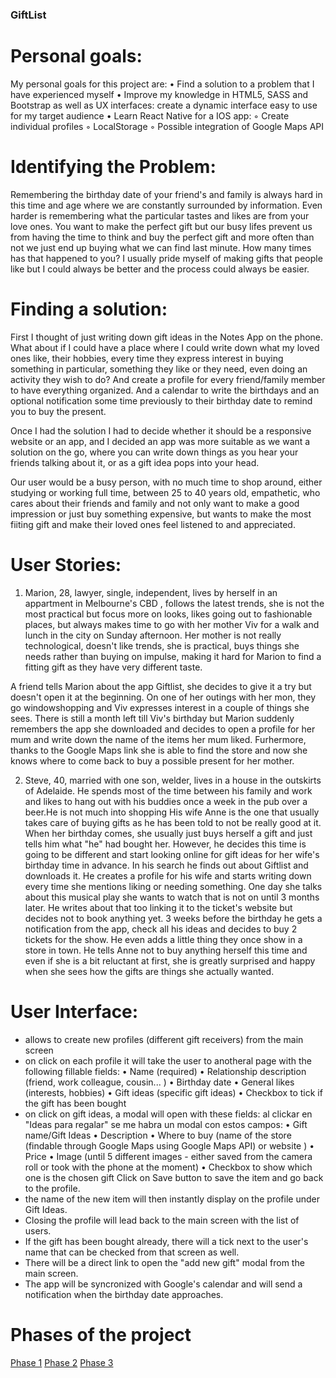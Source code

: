 ### GiftList

# Personal goals:

My personal goals for this project are:
• Find a solution to a problem that I have experienced myself
• Improve my knowledge in HTML5, SASS and Bootstrap as well as UX interfaces: create a dynamic interface easy to use for my target audience
• Learn React Native for a IOS app:
    ◦ Create individual profiles
    ◦ LocalStorage
    ◦ Possible integration of Google Maps API
 
 
# Identifying the Problem:
 
Remembering the birthday date of your friend's and family is always hard in this time and age where we are constantly surrounded by information. Even harder is remembering what the particular tastes and likes are from your love ones. You want to make the perfect gift but our busy lifes prevent us from having the time to think and buy the perfect gift and more often than not we just end up buying what we can find last minute. How many times has that happened to you? I usually pride myself of making gifts that people like but I could always be better and the process could always be easier.

# Finding a solution:

First I thought of just writing down gift ideas in the Notes App on the phone.
What about if I could have a place where I could write down what my loved ones like, their hobbies, every time they express interest in buying something in particular, something they like or they need, even doing an activity they wish to do? And create a profile for every friend/family member to have everything organized. And a calendar to write the birthdays and an optional notification some time previously to their birthday date to remind you to buy the present. 

Once I had the solution I had to decide whether it should be a responsive website or an app, and I decided an app was more suitable as we want a solution on the go, where you can write down things as you hear your friends talking about it, or as a gift idea pops into your head.

Our user would be a busy person, with no much time to shop around, either studying or working full time, between 25 to 40 years old, empathetic, who cares about their friends and family and not only want to make a good impression or just buy something expensive, but wants to make the most fiiting gift and make their loved ones feel listened to and appreciated. 

# User Stories:

1) Marion, 28, lawyer, single, independent, lives by herself in an appartment in Melbourne's CBD , follows the latest trends, she is not the most practical but focus more on looks, likes going out to fashionable places, but always makes time to go with her mother Viv for a walk and lunch in the city on Sunday afternoon. Her mother is not really technological, doesn't like trends, she is practical, buys things she needs rather than buying on impulse, making it hard for Marion to find a fitting gift as they have very different taste.

A friend tells Marion about the app Giftlist, she decides to give it a try but doesn't open it at the beginning. On one of her outings with her mon, they go windowshopping and Viv expresses interest in a couple of things she sees. There is still a month left till Viv's birthday but Marion suddenly remembers the app she downloaded and decides to open a profile for her mum and write down the name of the items her mum liked. Furhermore, thanks to the Google Maps link she is able to find the store and now she knows where to come back to buy a possible present for her mother.

2) Steve, 40, married with one son, welder, lives in a house in the outskirts of Adelaide. He spends most of the time between his family and work and likes to hang out with his buddies once a week in the pub over a beer.He is not much into shopping His wife Anne is the one that usually takes care of buying gifts as he has been told to not be really good at it. When her birthday comes, she usually just buys herself a gift and just tells him what "he" had bought her. However, he decides this time is going to be different and start looking online for gift ideas for her wife's birthday time in advance. In his search he finds out about Giftlist and downloads it. He creates a profile for his wife and starts writing down every time she mentions liking or needing something. One day she talks about this musical play she wants to watch that is not on until 3 months later. He writes about that too linking it to the ticket's website but decides not to book anything yet. 3 weeks before the birthday he gets a notification from the app, check all his ideas and decides to buy 2 tickets for the show. He even adds a little thing they once show in a store in town. He tells Anne not to buy anything herself this time and even if she is a bit reluctant at first, she is greatly surprised and happy when she sees how the gifts are things she actually wanted.  

# User Interface:

- allows to create new profiles (different gift receivers) from the main screen
- on click on each profile it will take the user to anotheral page with the following fillable fields:
   • Name (required)
   • Relationship description (friend, work colleague, cousin... )
   • Birthday date
   • General likes (interests, hobbies)
   • Gift ideas (specific gift ideas)
   • Checkbox to tick if the gift has been bought 
 - on click on gift ideas, a modal will open with these fields: al clickar en "Ideas para regalar" se me habra un modal con estos campos:
   • Gift name/Gift Ideas
   • Description
   • Where to buy (name of the store (findable through Google Maps using Google Maps API) or website )
   • Price
   • Image (until 5 different images -  either saved from the camera roll or took with the phone at the moment) 
   • Checkbox to show which one is the chosen gift
   Click on Save button to save the item and go back to the profile.
 - the name of the new item will then instantly display on the profile under Gift Ideas.
 - Closing the profile will lead back to the main screen with the list of users. 
 - If the gift has been bought already, there will a tick next to the user's name that can be checked from that screen as well.
 - There will be a direct link to open the "add new gift" modal from the main screen. 
 - The app will be syncronized with Google's calendar and will send a notification when the birthday date approaches.
 
# Phases of the project

[Phase 1](./Fase-1.md)
[Phase 2](./Fase-2.md)
[Phase 3](./Fase-3.md)
